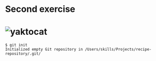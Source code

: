 # Second exercise




# ![yaktocat](https://github.com/user-attachments/assets/e7e0e28e-ee8a-4151-9eda-d86d2c31c081)
```
$ git init
Initialized empty Git repository in /Users/skills/Projects/recipe-repository/.git/
```
